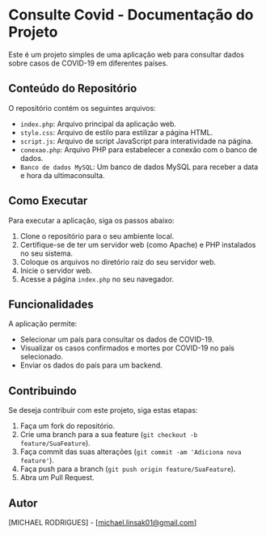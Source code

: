 # Consulte Covid - Documentação do Projeto

Este é um projeto simples de uma aplicação web para consultar dados sobre casos de COVID-19 em diferentes países.

## Conteúdo do Repositório

O repositório contém os seguintes arquivos:

- `index.php`: Arquivo principal da aplicação web.
- `style.css`: Arquivo de estilo para estilizar a página HTML.
- `script.js`: Arquivo de script JavaScript para interatividade na página.
- `conexao.php`: Arquivo PHP para estabelecer a conexão com o banco de dados.
- `Banco de dados MySQL`: Um banco de dados MySQL para receber a data e hora da ultimaconsulta.

## Como Executar

Para executar a aplicação, siga os passos abaixo:

1. Clone o repositório para o seu ambiente local.
2. Certifique-se de ter um servidor web (como Apache) e PHP instalados no seu sistema.
3. Coloque os arquivos no diretório raiz do seu servidor web.
4. Inicie o servidor web.
5. Acesse a página `index.php` no seu navegador.

## Funcionalidades

A aplicação permite:

- Selecionar um país para consultar os dados de COVID-19.
- Visualizar os casos confirmados e mortes por COVID-19 no país selecionado.
- Enviar os dados do país para um backend.

## Contribuindo

Se deseja contribuir com este projeto, siga estas etapas:

1. Faça um fork do repositório.
2. Crie uma branch para a sua feature (`git checkout -b feature/SuaFeature`).
3. Faça commit das suas alterações (`git commit -am 'Adiciona nova feature'`).
4. Faça push para a branch (`git push origin feature/SuaFeature`).
5. Abra um Pull Request.

## Autor

[MICHAEL RODRIGUES] - [michael.linsak01@gmail.com]

